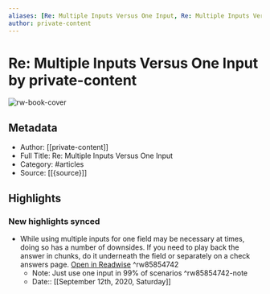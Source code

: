 ```yaml
---
aliases: [Re: Multiple Inputs Versus One Input, Re: Multiple Inputs Versus One Input]
author: private-content
---
```

# Re: Multiple Inputs Versus One Input by private-content

![rw-book-cover](https://readwise-assets.s3.amazonaws.com/static/images/article1.be68295a7e40.png)

## Metadata
- Author: [[private-content]]
- Full Title: Re: Multiple Inputs Versus One Input
- Category: #articles
- Source: [[{source}]]

## Highlights
### New highlights synced
- While using multiple inputs for one field may be necessary at times, doing so has a number of downsides.
  If you need to play back the answer in chunks, do it underneath the field or separately on a check answers page. [Open in Readwise](https://readwise.io/open/85854742) ^rw85854742
    - Note: Just use one input in 99% of scenarios ^rw85854742-note
    - Date:: [[September 12th, 2020, Saturday]]
